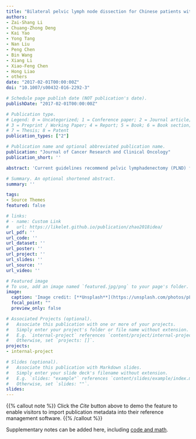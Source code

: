 ```yaml
---
title: "Bilateral pelvic lymph node dissection for Chinese patients with penile cancer: a multicenter collaboration study"
authors:
- Zai-Shang Li
- Chuang-Zhong Deng
- Kai Yao
- Yong Tang
- Nan Liu
- Peng Chen
- Bin Wang
- Xiang Li
- Xiao-Feng Chen
- Hong Liao
- others
date: "2017-02-01T00:00:00Z"
doi: "10.1007/s00432-016-2292-3"

# Schedule page publish date (NOT publication's date).
publishDate: "2017-02-01T00:00:00Z"

# Publication type.
# Legend: 0 = Uncategorized; 1 = Conference paper; 2 = Journal article;
# 3 = Preprint / Working Paper; 4 = Report; 5 = Book; 6 = Book section;
# 7 = Thesis; 8 = Patent
publication_types: ["2"]

# Publication name and optional abbreviated publication name.
publication: "Journal of Cancer Research and Clinical Oncology"
publication_short: ''

abstract: 'Current guidelines recommend pelvic lymphadenectomy (PLND) for patients with pelvic lymph node metastasis and special state. However, these data and recommendations do not distinguish the role of PLND in different patient groups and confirm the final benefits. The aim of this study was to confirm the efficacy of pelvic lymphadenectomy (PLND) for the different groups of patients.'

# Summary. An optional shortened abstract.
summary: ''

tags:
- Source Themes
featured: false

# links:
# - name: Custom Link
#   url: https://likelet.github.io/publication/zhao2018idea/
url_pdf: ''
url_code: ''
url_dataset: ''
url_poster: ''
url_project: ''
url_slides: ''
url_source: ''
url_video: ''

# Featured image
# To use, add an image named `featured.jpg/png` to your page's folder. 
image:
  caption: 'Image credit: [**Unsplash**](https://unsplash.com/photos/pLCdAaMFLTE)'
  focal_point: ""
  preview_only: false

# Associated Projects (optional).
#   Associate this publication with one or more of your projects.
#   Simply enter your project's folder or file name without extension.
#   E.g. `internal-project` references `content/project/internal-project/index.md`.
#   Otherwise, set `projects: []`.
projects:
- internal-project

# Slides (optional).
#   Associate this publication with Markdown slides.
#   Simply enter your slide deck's filename without extension.
#   E.g. `slides: "example"` references `content/slides/example/index.md`.
#   Otherwise, set `slides: ""`.
slides:
---
```


{{% callout note %}}
Click the *Cite* button above to demo the feature to enable visitors to import publication metadata into their reference management software.
{{% /callout %}}

Supplementary notes can be added here, including [code and math](https://sourcethemes.com/academic/docs/writing-markdown-latex/).
